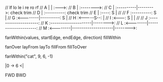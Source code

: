 //          lf   lo   le         i         re   ro   rf
//   A                |                     |    :--->:
//   B                |                     :-------->:
//   C                |          :----------|-------->:    check trim
//   D                |          :----------:              check trim
//   E                |          :----:  S  |
//
//   F                :----------:       S  |
//   G      :<--------|----------:       S  |
//   H      :<-----S--:                     |
//   I      :<---: S  |                     |
//
//   J                :---------------------:
//   K                :---------------------|-------->:
//   L      :<--------|---------------------:
//   M      :<--------|---------------------|-------->:


fanWithin(values, startEdge, endEdge, direction)
fillWithin

fanOver
layFrom
layTo
fillFrom
fillToOver


fanWithin("cat", 9, 6, -1)

|0 -> 6 <|

FWD
BWD
